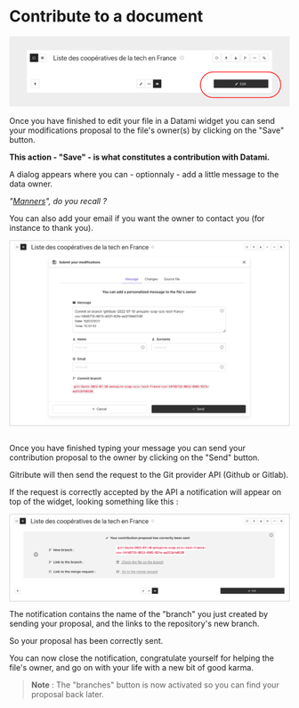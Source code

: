 # Contribute to a document

<div>
  <img
    alt="TUTORIAL-ACTIONS-SEARCH"
    src="https://raw.githubusercontent.com/multi-coop/datami-website-content/main/images/tutorial/commented/tutorial-contribution.png"
    />
</div>

Once you have finished to edit your file in a Datami widget you can send your modifications proposal to the file's owner(s) by clicking on the "Save" button.

**This action - "Save" - is what constitutes a contribution with Datami.**

A dialog appears where you can - optionnaly - add a little message to the data owner.

_"[Manners](/blog)", do you recall ?_

You can also add your email if you want the owner to contact you (for instance to thank you).

<div style="border: thin solid lightgrey;">
  <img
    alt="TUTORIAL-ACTIONS-SEARCH"
    src="https://raw.githubusercontent.com/multi-coop/datami-website-content/main/images/tutorial/contribution-dialog.png"
    />
</div>

<br>

Once you have finished typing your message you can send your contribution proposal to the owner by clicking on the "Send" button.

Gitribute will then send the request to the Git provider API (Github or Gitlab).

If the request is correctly accepted by the API a notification will appear on top of the widget, looking something like this :

<div style="border: thin solid lightgrey;">
  <img
    alt="TUTORIAL-ACTIONS-SEARCH"
    src="https://raw.githubusercontent.com/multi-coop/datami-website-content/main/images/tutorial/contribution-response.png"
    />
</div>

The notification contains the name of the "branch" you just created by sending your proposal, and the links to the repository's new branch.

So your proposal has been correctly sent.

You can now close the notification, congratulate yourself for helping the file's owner, and go on with your life with a new bit of good karma.

> **Note** : The "branches" button is now activated so you can find your proposal back later.
